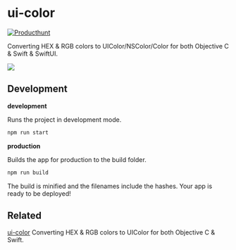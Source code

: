 ui-color
===

[![Producthunt](https://api.producthunt.com/widgets/embed-image/v1/featured.svg?post_id=302301&theme=light)](https://www.producthunt.com/posts/ui-color)

Converting HEX & RGB colors to UIColor/NSColor/Color for both Objective C & Swift & SwiftUI.

[![](https://user-images.githubusercontent.com/1680273/125649023-f0526130-fc7b-4868-8bdd-20d7525245d1.png)](https://uiwjs.github.io/ui-color/)

## Development

**development**

Runs the project in development mode.  

```bash
npm run start
```

**production**

Builds the app for production to the build folder.

```bash
npm run build
```

The build is minified and the filenames include the hashes.
Your app is ready to be deployed!


## Related

[ui-color](https://github.com/manosim/ui-color) Converting HEX & RGB colors to UIColor for both Objective C & Swift.
